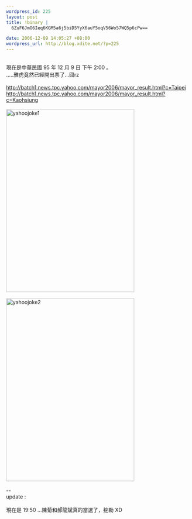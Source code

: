 ```yaml
--- 
wordpress_id: 225
layout: post
title: !binary |
  6ZuF6JmO6Ieq6KGM5a6j5biD5YyX6auY5oqV56Wo57WQ5p6cPw==

date: 2006-12-09 14:05:27 +08:00
wordpress_url: http://blog.xdite.net/?p=225
---
```

<br />現在是中華民國 95 年 12 月 9 日 下午 2:00 。<br />.....雅虎竟然已經開出票了...囧rz<br /><a href="http://batch1.news.tpc.yahoo.com/mayor2006/mayor_result.html?c=Taipei"><br />http://batch1.news.tpc.yahoo.com/mayor2006/mayor_result.html?c=Taipei</a><br /><a href="http://batch1.news.tpc.yahoo.com/mayor2006/mayor_result.html?c=Kaohsiung">http://batch1.news.tpc.yahoo.com/mayor2006/mayor_result.html?c=Kaohsiung</a><br /><br /><a href="http://www.flickr.com/photos/14765209@N00/317596660/" title="Photo Sharing"><img width="350" height="500" src="http://static.flickr.com/127/317596660_4283ff2e79.jpg" alt="yahoojoke1" /></a><br /><br /><a href="http://www.flickr.com/photos/14765209@N00/317596716/" title="Photo Sharing"><img width="350" height="500" src="http://static.flickr.com/123/317596716_b41f38c4b3.jpg" alt="yahoojoke2" /></a><br /><br />--<br />update :<br /><br />現在是 19:50 ...陳菊和郝龍斌真的當選了，挖勒 XD

